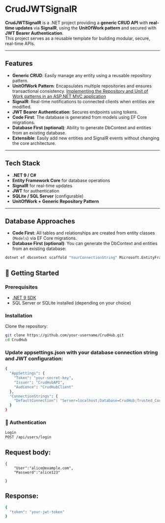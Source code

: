 # CrudJWTSignalR


**CrudJWTSignalR** is a .NET project providing a **generic CRUD API** with **real-time updates** via **SignalR**, using the **UnitOfWork pattern** and secured with **JWT Bearer Authentication**.  
This project serves as a reusable template for building modular, secure, real-time APIs.

---

## Features

- **Generic CRUD**: Easily manage any entity using a reusable repository pattern.
- **UnitOfWork Pattern**: Encapsulates multiple repositories and ensures transactional consistency. [Implementing the Repository and Unit of Work patterns in an ASP.NET MVC application](https://learn.microsoft.com/en-us/aspnet/mvc/overview/older-versions/getting-started-with-ef-5-using-mvc-4/implementing-the-repository-and-unit-of-work-patterns-in-an-asp-net-mvc-application)
- **SignalR**: Real-time notifications to connected clients when entities are modified.
- **JWT Bearer Authentication**: Secures endpoints using tokens.
- **Code First**: The database is generated from models using EF Core migrations.
- **Database First (optional)**: Ability to generate DbContext and entities from an existing database.
- **Extensible**: Easily add new entities and SignalR events without changing the core architecture.

---

## Tech Stack

- **.NET 9 / C#**
- **Entity Framework Core** for database operations
- **SignalR** for real-time updates
- **JWT** for authentication
- **SQLite / SQL Server** (configurable)
- **UnitOfWork + Generic Repository Pattern**

---

## Database Approaches

- **Code First**: All tables and relationships are created from entity classes (`Models`) via EF Core migrations.  
- **Database First (optional)**: You can generate the DbContext and entities from an existing database:

```bash
dotnet ef dbcontext scaffold "YourConnectionString" Microsoft.EntityFrameworkCore.SqlServer -o Models
```

## 🚀 Getting Started

### Prerequisites

- [.NET 9 SDK](https://dotnet.microsoft.com/en-us/download)
- SQL Server or SQLite installed (depending on your choice)

### Installation

Clone the repository:

```bash
git clone https://github.com/your-username/CrudHub.git
cd CrudHub
```

### Update appsettings.json with your database connection string and JWT configuration:
```bash
{
  "AppSettings": {
    "Token": "your-secret-key",
    "Issuer": "CrudHubAPI",
    "Audience": "CrudHubClient"
  },
  "ConnectionStrings": {
    "DefaultConnection": "Server=localhost;Database=CrudHub;Trusted_Connection=True;"
  }
}
```
### 🔑 Authentication
```bash
Login
POST /api/users/login
```

## Request body:
```
{ 
    "User":"alice@example.com",
    "Password":"alice123"

}
```

## Response:
```bash
{
  "token": "your-jwt-token"
}
```



